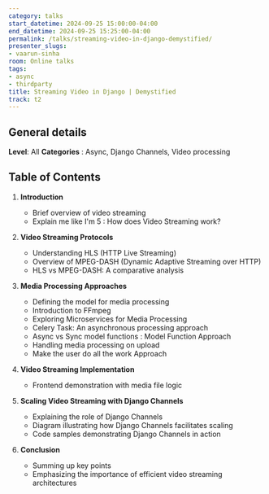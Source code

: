 ```yaml
---
category: talks
start_datetime: 2024-09-25 15:00:00-04:00
end_datetime: 2024-09-25 15:25:00-04:00
permalink: /talks/streaming-video-in-django-demystified/
presenter_slugs:
- vaarun-sinha
room: Online talks
tags:
- async
- thirdparty
title: Streaming Video in Django | Demystified
track: t2
---
```


## General details

**Level**: All
**Categories** : Async, Django Channels, Video processing

## Table of Contents

1. **Introduction**
   - Brief overview of video streaming
   - Explain me like I'm 5 : How does Video Streaming work?

2. **Video Streaming Protocols**
   - Understanding HLS (HTTP Live Streaming)
   - Overview of MPEG-DASH (Dynamic Adaptive Streaming over HTTP)
   - HLS vs MPEG-DASH: A comparative analysis

3. **Media Processing Approaches**
   - Defining the model for media processing
   - Introduction to FFmpeg
   - Exploring Microservices for Media Processing
   - Celery Task: An asynchronous processing approach
   - Async vs Sync model functions : Model Function Approach
   - Handling media processing on upload
   - Make the user do all the work Approach

4. **Video Streaming Implementation**
   - Frontend demonstration with media file logic

5. **Scaling Video Streaming with Django Channels**
   - Explaining the role of Django Channels
   - Diagram illustrating how Django Channels facilitates scaling
   - Code samples demonstrating Django Channels in action

6. **Conclusion**
   - Summing up key points
   - Emphasizing the importance of efficient video streaming architectures
